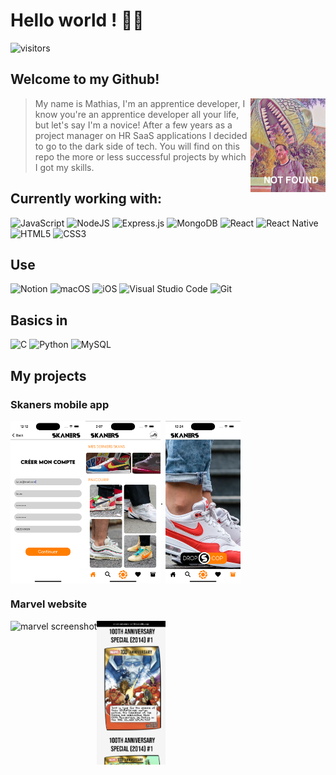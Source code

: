 # Hello world ! 👨‍💻

![visitors](https://visitor-badge.deta.dev/badge?page_id=MathiasBerlancourt.About-me&left_color=black&right_color=navy)

## Welcome to my Github!

> <img align =right src="./assets/imageNotFound.png" alt= “” width="120" height="150">My name is Mathias, I'm an apprentice developer, I know you're an apprentice developer all your life, but let's say I'm a novice!
> After a few years as a project manager on HR SaaS applications I decided to go to the dark side of tech.
> You will find on this repo the more or less successful projects by which I got my skills.

## Currently working with:

![JavaScript](https://img.shields.io/badge/javascript-%23323330.svg?style=for-the-badge&logo=javascript&logoColor=%23F7DF1E) ![NodeJS](https://img.shields.io/badge/node.js-6DA55F?style=for-the-badge&logo=node.js&logoColor=white) ![Express.js](https://img.shields.io/badge/express.js-%23404d59.svg?style=for-the-badge&logo=express&logoColor=%2361DAFB)
![MongoDB](https://img.shields.io/badge/MongoDB-%234ea94b.svg?style=for-the-badge&logo=mongodb&logoColor=white) ![React](https://img.shields.io/badge/react-%2320232a.svg?style=for-the-badge&logo=react&logoColor=%2361DAFB) ![React Native](https://img.shields.io/badge/react_native-%2320232a.svg?style=for-the-badge&logo=react&logoColor=%2361DAFB) ![HTML5](https://img.shields.io/badge/html5-%23E34F26.svg?style=for-the-badge&logo=html5&logoColor=white) ![CSS3](https://img.shields.io/badge/css3-%231572B6.svg?style=for-the-badge&logo=css3&logoColor=white)

## Use

![Notion](https://img.shields.io/badge/Notion-%23000000.svg?style=for-the-badge&logo=notion&logoColor=white)
![macOS](https://img.shields.io/badge/mac%20os-000000?style=for-the-badge&logo=macos&logoColor=F0F0F0)
![iOS](https://img.shields.io/badge/iOS-000000?style=for-the-badge&logo=ios&logoColor=white)
![Visual Studio Code](https://img.shields.io/badge/Visual%20Studio%20Code-0078d7.svg?style=for-the-badge&logo=visual-studio-code&logoColor=white) ![Git](https://img.shields.io/badge/git-%23F05033.svg?style=for-the-badge&logo=git&logoColor=white)

## Basics in

![C](https://img.shields.io/badge/c-%2300599C.svg?style=for-the-badge&logo=c&logoColor=white) ![Python](https://img.shields.io/badge/python-3670A0?style=for-the-badge&logo=python&logoColor=ffdd54) ![MySQL](https://img.shields.io/badge/mysql-%2300f.svg?style=for-the-badge&logo=mysql&logoColor=white)

## My projects

### Skaners mobile app 

<img  align=left src="./assets/Simulator%20Screen%20Shot%20-%20iPhone%2014%20Pro%20-%202023-03-09%20at%2012.12.45.png" width=120 alt="skaners screenshot2"/><img  align=center src="./assets/Simulator%20Screen%20Shot%20-%20iPhone%2014%20Pro%20-%202023-03-09%20at%2014.07.42.png" width=120 alt="skaners screenshot1"/>.   <img  align=center src="./assets/Simulator%20Screen%20Shot%20-%20iPhone%2014%20Pro%20-%202023-03-09%20at%2012.24.22.png" width=120 alt="skaners screenshot3"/>

### Marvel website

<img align=left src="./assets/Capture d’écran 2023-03-09 à 16.58.54.png" height=230 alt="marvel screenshot"/>
 <img align=center src="./assets/IMG_C0828B72BFF1-1.jpeg" alt="marvel screenshot2" height=230>

<!---Vinted partial clone**

Airbnb partial mobile app clone--->

